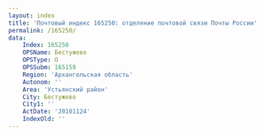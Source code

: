 ```yaml
---
layout: index
title: 'Почтовый индекс 165250: отделение почтовой связи Почты России'
permalink: /165250/
data:
    Index: 165250
    OPSName: Бестужево
    OPSType: О
    OPSSubm: 165159
    Region: 'Архангельская область'
    Autonom: ''
    Area: 'Устьянский район'
    City: Бестужево
    City1: ''
    ActDate: '20101124'
    IndexOld: ''
---
```

